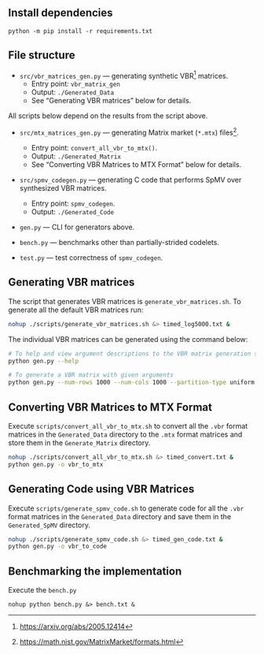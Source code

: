 ## Install dependencies

```
python -m pip install -r requirements.txt
```

## File structure

* `src/vbr_matrices_gen.py` — generating synthetic VBR[^1] matrices.
  - Entry point: `vbr_matrix_gen`
  - Output: `./Generated_Data`
  - See “Generating VBR matrices” below for details.

All scripts below depend on the results from the script above.

* `src/mtx_matrices_gen.py` — generating Matrix market (`*.mtx`) files[^2].
  - Entry point: `convert_all_vbr_to_mtx()`.
  - Output: `./Generated_Matrix`
  - See “Converting VBR Matrices to MTX Format” below for details.

* `src/spmv_codegen.py` — generating C code that performs SpMV over synthesized VBR matrices.
  - Entry point: `spmv_codegen`.
  - Output: `./Generated_Code`

* `gen.py` — CLI for generators above.

* `bench.py` — benchmarks other than partially-strided codelets.

* `test.py` — test correctness of `spmv_codegen`.

[^1]: https://arxiv.org/abs/2005.12414
[^2]: https://math.nist.gov/MatrixMarket/formats.html

## Generating VBR matrices

The script that generates VBR matrices is `generate_vbr_matrices.sh`. To generate all the default VBR matrices run:

```bash
nohup ./scripts/generate_vbr_matrices.sh &> timed_log5000.txt &
```

The individual VBR matrices can be generated using the command below:
```bash
# To help and view argument descriptions to the VBR matrix generation script
python gen.py --help

# To generate a VBR matrix with given arguments
python gen.py --num-rows 1000 --num-cols 1000 --partition-type uniform --row-split 50 --col-split 50 --percentage-of-blocks 20 --percentage-of-zeros 50
```

## Converting VBR Matrices to MTX Format

Execute `scripts/convert_all_vbr_to_mtx.sh` to convert all the `.vbr` format matrices in the `Generated_Data` directory to the `.mtx` format matrices and store them in the `Generate_Matrix` directory.

```bash
nohup ./scripts/convert_all_vbr_to_mtx.sh &> timed_convert.txt &
python gen.py -o vbr_to_mtx
```

## Generating Code using VBR Matrices

Execute `scripts/generate_spmv_code.sh` to generate code for all the `.vbr` format matrices in the `Generated_Data` directory and save them in the `Generated_SpMV` directory.

```bash
nohup ./scripts/generate_spmv_code.sh &> timed_gen_code.txt &
python gen.py -o vbr_to_code
```

## Benchmarking the implementation

Execute the `bench.py`
```
nohup python bench.py &> bench.txt &
```

